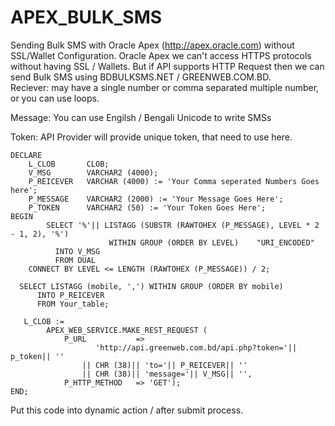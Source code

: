 # APEX_BULK_SMS
Sending Bulk SMS with Oracle Apex (http://apex.oracle.com) without SSL/Wallet Configuration. 
Oracle Apex we can't access HTTPS protocols without having SSL / Wallets. But if API supports HTTP Request then we can send Bulk SMS using BDBULKSMS.NET / GREENWEB.COM.BD. 
<br>
Reciever:    may have a single number or comma separated multiple number, or you can use loops.

Message:     You can use Engilsh / Bengali Unicode to write SMSs

Token:       API Provider will provide unique token, that need to use here.



    DECLARE
        L_CLOB       CLOB;
        V_MSG        VARCHAR2 (4000);
        P_REICEVER   VARCHAR (4000) := 'Your Comma seperated Numbers Goes here';
        P_MESSAGE    VARCHAR2 (2000) := 'Your Message Goes Here';
        P_TOKEN      VARCHAR2 (50) := 'Your Token Goes Here';
    BEGIN
            SELECT '%'|| LISTAGG (SUBSTR (RAWTOHEX (P_MESSAGE), LEVEL * 2 - 1, 2), '%')
                          WITHIN GROUP (ORDER BY LEVEL)    "URI_ENCODED"
              INTO V_MSG
              FROM DUAL
        CONNECT BY LEVEL <= LENGTH (RAWTOHEX (P_MESSAGE)) / 2;
    
      SELECT LISTAGG (mobile, ',') WITHIN GROUP (ORDER BY mobile)
          INTO P_REICEVER
          FROM Your_table;
    
       L_CLOB :=
            APEX_WEB_SERVICE.MAKE_REST_REQUEST (
                P_URL           =>
                       'http://api.greenweb.com.bd/api.php?token='|| p_token|| ''
                    || CHR (38)|| 'to='|| P_REICEVER|| ''
                    || CHR (38)|| 'message='|| V_MSG|| '',
                P_HTTP_METHOD   => 'GET');
    END;

Put this code into dynamic action / after submit process. 
